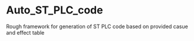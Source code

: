 # Auto_ST_PLC_code
Rough framework for generation of ST PLC  code based on provided casue and effect table
